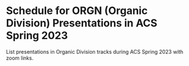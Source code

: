 # Schedule for ORGN (Organic Division) Presentations in ACS Spring 2023

List presentations in Organic Division tracks during ACS Spring 2023 with zoom links.
